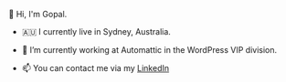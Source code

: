 👋 Hi, I'm Gopal.

- 🇦🇺 I currently live in Sydney, Australia.

- 🔭 I’m currently working at Automattic in the WordPress VIP division.

- 📫 You can contact me via my [LinkedIn](https://ca.linkedin.com/in/ingeniumed)
